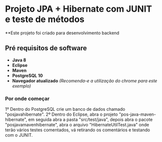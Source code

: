 # Projeto JPA + Hibernate com JUNIT e teste de métodos
**Este projeto foi criado para desenvolvimento backend
## Pré requisitos de software
* **Java 8**
* **Eclipse**
* **Maven**
* **PostgreSQL 10**
* **Navegador atualizado** *(Recomenda-e a utilização do chrome para este exemplo)*
### Por onde começar
1º Dentro do PostgreSQL crie um banco de dados chamado "posjavahibernate".
2º Dentro do Eclipse, abra o projeto "pos-java-maven-hibernate", em seguida abra a pasta "src/test/java", depois abra o pacote "posjavamavenhibernate", abra o arquivo "HibernateUtilTest.java" onde terão vários testes comentados, vá retirando os comentários e testando com o JUNIT.